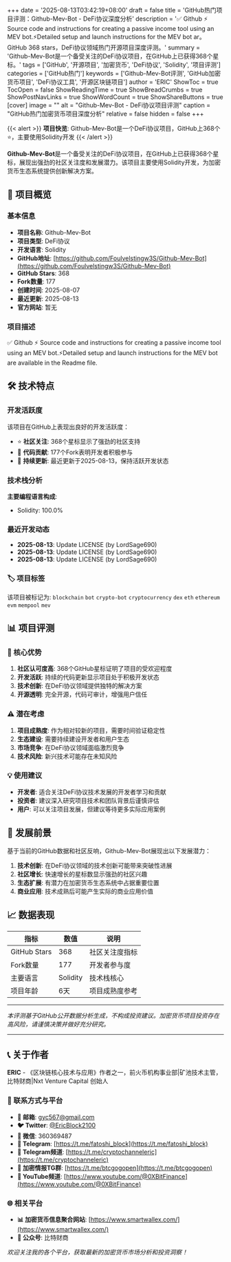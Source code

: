 +++
date = '2025-08-13T03:42:19+08:00'
draft = false
title = 'GitHub热门项目评测：Github-Mev-Bot - DeFi协议深度分析'
description = '✅ Github ⚡ Source code and instructions for creating a passive income tool using an MEV bot.⚡Detailed setup and launch instructions for the MEV bot ar。GitHub 368 stars，DeFi协议领域热门开源项目深度评测。'
summary = 'Github-Mev-Bot是一个备受关注的DeFi协议项目，在GitHub上已获得368个星标。'
tags = ['GitHub', '开源项目', '加密货币', 'DeFi协议', 'Solidity', '项目评测']
categories = ['GitHub热门']
keywords = ['Github-Mev-Bot评测', 'GitHub加密货币项目', 'DeFi协议工具', '开源区块链项目']
author = 'ERIC'
ShowToc = true
TocOpen = false
ShowReadingTime = true
ShowBreadCrumbs = true
ShowPostNavLinks = true
ShowWordCount = true
ShowShareButtons = true
[cover]
image = ""
alt = "Github-Mev-Bot - DeFi协议项目评测"
caption = "GitHub热门加密货币项目深度分析"
relative = false
hidden = false
+++

{{< alert >}}
**项目快览**: Github-Mev-Bot是一个DeFi协议项目，GitHub上368个⭐，主要使用Solidity开发
{{< /alert >}}

**Github-Mev-Bot**是一个备受关注的DeFi协议项目，在GitHub上已获得368个星标，展现出强劲的社区关注度和发展潜力。该项目主要使用Solidity开发，为加密货币生态系统提供创新解决方案。

## 🎯 项目概览

### 基本信息
- **项目名称**: Github-Mev-Bot
- **项目类型**: DeFi协议
- **开发语言**: Solidity
- **GitHub地址**: [https://github.com/Foulvelstingw3S/Github-Mev-Bot](https://github.com/Foulvelstingw3S/Github-Mev-Bot)
- **GitHub Stars**: 368
- **Fork数量**: 177
- **创建时间**: 2025-08-07
- **最近更新**: 2025-08-13
- **官方网站**: 暂无

### 项目描述
✅ Github ⚡ Source code and instructions for creating a passive income tool using an MEV bot.⚡Detailed setup and launch instructions for the MEV bot are available in the Readme file.

## 🛠️ 技术特点

### 开发活跃度
该项目在GitHub上表现出良好的开发活跃度：
- ⭐ **社区关注**: 368个星标显示了强劲的社区支持
- 🔄 **代码贡献**: 177个Fork表明开发者积极参与
- 📅 **持续更新**: 最近更新于2025-08-13，保持活跃开发状态

### 技术栈分析

**主要编程语言构成**:
- Solidity: 100.0%


### 最近开发动态
- **2025-08-13**: Update LICENSE (by LordSage690)
- **2025-08-13**: Update LICENSE (by LordSage690)
- **2025-08-13**: Update LICENSE (by LordSage690)


### 🏷️ 项目标签
该项目被标记为: `blockchain` `bot` `crypto-bot` `cryptocurrency` `dex` `eth` `ethereum` `evm` `mempool` `mev`


## 📊 项目评测

### 🎯 核心优势
1. **社区认可度高**: 368个GitHub星标证明了项目的受欢迎程度
2. **开发活跃**: 持续的代码更新显示项目处于积极开发状态
3. **技术创新**: 在DeFi协议领域提供独特的解决方案
4. **开源透明**: 完全开源，代码可审计，增强用户信任

### ⚠️ 潜在考虑
1. **项目成熟度**: 作为相对较新的项目，需要时间验证稳定性
2. **生态建设**: 需要持续建设开发者和用户生态
3. **市场竞争**: 在DeFi协议领域面临激烈竞争
4. **技术风险**: 新兴技术可能存在未知风险

### 💡 使用建议
- **开发者**: 适合关注DeFi协议技术发展的开发者学习和贡献
- **投资者**: 建议深入研究项目技术和团队背景后谨慎评估
- **用户**: 可以关注项目发展，但建议等待更多实际应用案例

## 🔮 发展前景

基于当前的GitHub数据和社区反响，Github-Mev-Bot展现出以下发展潜力：

1. **技术创新**: 在DeFi协议领域的技术创新可能带来突破性进展
2. **社区增长**: 快速增长的星标数显示强劲的社区兴趣
3. **生态扩展**: 有潜力在加密货币生态系统中占据重要位置
4. **商业应用**: 技术成熟后可能产生实际的商业应用价值

## 📈 数据表现

| 指标 | 数值 | 说明 |
|------|------|------|
| GitHub Stars | 368 | 社区关注度指标 |
| Fork数量 | 177 | 开发者参与度 |
| 主要语言 | Solidity | 技术栈核心 |
| 项目年龄 | 6天 | 项目成熟度参考 |

---

*本评测基于GitHub公开数据分析生成，不构成投资建议。加密货币项目投资存在高风险，请谨慎决策并做好充分研究。*

---

## 📞 关于作者

**ERIC** - 《区块链核心技术与应用》作者之一，前火币机构事业部|矿池技术主管，比特财商|Nxt Venture Capital 创始人

### 🔗 联系方式与平台

- **📧 邮箱**: [gyc567@gmail.com](mailto:gyc567@gmail.com)
- **🐦 Twitter**: [@EricBlock2100](https://twitter.com/EricBlock2100)
- **💬 微信**: 360369487
- **📱 Telegram**: [https://t.me/fatoshi_block](https://t.me/fatoshi_block)
- **📢 Telegram频道**: [https://t.me/cryptochanneleric](https://t.me/cryptochanneleric)
- **👥 加密情报TG群**: [https://t.me/btcgogopen](https://t.me/btcgogopen)
- **🎥 YouTube频道**: [https://www.youtube.com/@0XBitFinance](https://www.youtube.com/@0XBitFinance)

### 🌐 相关平台

- **📊 加密货币信息聚合网站**: [https://www.smartwallex.com/](https://www.smartwallex.com/)
- **📖 公众号**: 比特财商

*欢迎关注我的各个平台，获取最新的加密货币市场分析和投资洞察！*
